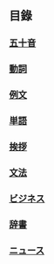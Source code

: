 ## <ruby><span>目錄</span><rt data-rt="もくろく"></rt></ruby>

### [<ruby><span>五十音</span><rt data-rt="ごじゅうおん"></rt></ruby>](./五十音/シーツ.md)

### [<ruby><span>動詞</span><rt data-rt="どうし"></rt></ruby>](./動詞/動詞.md)

### [<ruby><span>例文</span><rt data-rt="れいぶん"></rt></ruby>](./例文/例文.md)

### [<ruby><span>単語</span><rt data-rt="たんご"></rt></ruby>](./単語/単語.md)

### [<ruby><span>挨拶</span><rt data-rt="あいさつ"></rt></ruby>](./挨拶/挨拶.md)

### [<ruby><span>文法</span><rt data-rt="ぶんぽう"></rt></ruby>](./文法/文法.md)

### [<ruby><span>ビジネス</span><rt data-rt="びじねす"></rt></ruby>](./ビジネス/ビジネス.md)

### [<ruby><span>辞書</span><rt data-rt="じしょ"></rt></ruby>](./辞書/辞書.md)

### [ニュース](./ニュース/ニュース.md)
